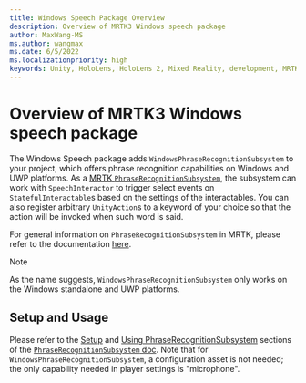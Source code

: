 ```yaml
---
title: Windows Speech Package Overview
description: Overview of MRTK3 Windows speech package
author: MaxWang-MS
ms.author: wangmax
ms.date: 6/5/2022
ms.localizationpriority: high
keywords: Unity, HoloLens, HoloLens 2, Mixed Reality, development, MRTK3, windows speech, speech, phrase, phrase recognition, speech recognition, Mixed Reality Toolkit
---
```


# Overview of MRTK3 Windows speech package

The Windows Speech package adds `WindowsPhraseRecognitionSubsystem` to your project, which offers phrase recognition capabilities on Windows and UWP platforms. As a [MRTK `PhraseRecognitionSubsystem`](../../../mrtk3-core/packages/core/subsystems/phraserecognitionsubsystem), the subsystem can work with `SpeechInteractor` to trigger select events on `StatefulInteractable`s based on the settings of the interactables. You can also register arbitrary `UnityAction`s to a keyword of your choice so that the action will be invoked when such word is said.

For general information on `PhraseRecognitionSubsystem` in MRTK, please refer to the documentation [here](../../../mrtk3-core/packages/core/subsystems/phraserecognitionsubsystem).

> [!NOTE] 
> As the name suggests, `WindowsPhraseRecognitionSubsystem` only works on the Windows standalone and UWP platforms.

## Setup and Usage

Please refer to the [Setup](../../../mrtk3-core/packages/core/subsystems/phraserecognitionsubsystem#setup) and [Using PhraseRecognitionSubsystem](../../../mrtk3-core/packages/core/subsystems/phraserecognitionsubsystem#using-phraserecognitionsubsystem) sections of the [`PhraseRecognitionSubsystem` doc](../../../mrtk3-core/packages/core/subsystems/phraserecognitionsubsystem). Note that for `WindowsPhraseRecognitionSubsystem`, a configuration asset is not needed; the only capability needed in player settings is "microphone".